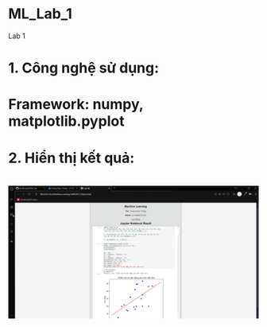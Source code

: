 # ML_Lab_1
Lab 1

<h1>1. Công nghệ sử dụng:<h1>
Framework: numpy, matplotlib.pyplot
<h1>2. Hiển thị kết quả:<h1>

![Lab](web.png)
